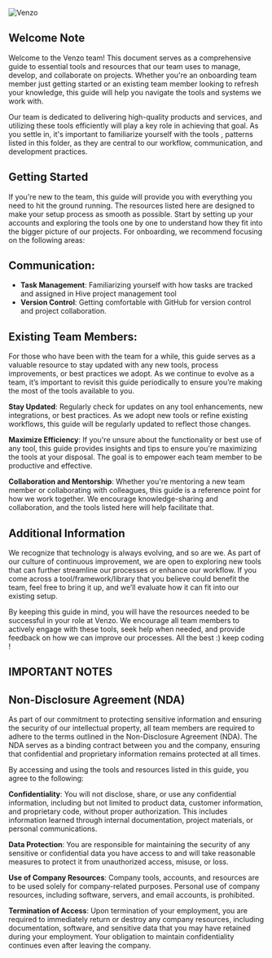 

![Venzo](https://venzotechnologies.com/assets/venzo_logo.webp)
## Welcome Note 

Welcome to the Venzo team! This document serves as a comprehensive guide to essential tools and resources that our team uses to manage, develop, and collaborate on projects. Whether you're an onboarding team member just getting started or an existing team member looking to refresh your knowledge, this guide will help you navigate the tools and systems we work with.

Our team is dedicated to delivering high-quality products and services, and utilizing these tools efficiently will play a key role in achieving that goal. As you settle in, it's important to familiarize yourself with the tools , patterns listed in this folder, as they are central to our workflow, communication, and development practices.

##  Getting Started

If you're new to the team, this guide will provide you with everything you need to hit the ground running. The resources listed here are designed to make your setup process as smooth as possible. Start by setting up your accounts and exploring the tools one by one to understand how they fit into the bigger picture of our projects. For onboarding, we recommend focusing on the following areas:

## Communication: 

- **Task Management**: Familiarizing yourself with how tasks are tracked and assigned in Hive project management tool
- **Version Control**: Getting comfortable with GitHub for version control and project collaboration.


## Existing Team Members:

For those who have been with the team for a while, this guide serves as a valuable resource to stay updated with any new tools, process improvements, or best practices we adopt. As we continue to evolve as a team, it’s important to revisit this guide periodically to ensure you’re making the most of the tools available to you.

**Stay Updated**: Regularly check for updates on any tool enhancements, new integrations, or best practices. As we adopt new tools or refine existing workflows, this guide will be regularly updated to reflect those changes.

**Maximize Efficiency**: If you're unsure about the functionality or best use of any tool, this guide provides insights and tips to ensure you're maximizing the tools at your disposal. The goal is to empower each team member to be productive and effective.

**Collaboration and Mentorship**: Whether you're mentoring a new team member or collaborating with colleagues, this guide is a reference point for how we work together. We encourage knowledge-sharing and collaboration, and the tools listed here will help facilitate that.

## Additional Information
We recognize that technology is always evolving, and so are we. As part of our culture of continuous improvement, we are open to exploring new tools that can further streamline our processes or enhance our workflow. If you come across a tool/framework/library that you believe could benefit the team, feel free to bring it up, and we’ll evaluate how it can fit into our existing setup.

By keeping this guide in mind, you will have the resources needed to be successful in your role at Venzo. We encourage all team members to actively engage with these tools, seek help when needed, and provide feedback on how we can improve our processes. All the best :) keep coding !



## IMPORTANT NOTES
## Non-Disclosure Agreement (NDA)
As part of our commitment to protecting sensitive information and ensuring the security of our intellectual property, all team members are required to adhere to the terms outlined in the Non-Disclosure Agreement (NDA). The NDA serves as a binding contract between you and the company, ensuring that confidential and proprietary information remains protected at all times.

By accessing and using the tools and resources listed in this guide, you agree to the following:

**Confidentiality**: You will not disclose, share, or use any confidential information, including but not limited to product data, customer information, and proprietary code, without proper authorization. This includes information learned through internal documentation, project materials, or personal communications.

**Data Protection**: You are responsible for maintaining the security of any sensitive or confidential data you have access to and will take reasonable measures to protect it from unauthorized access, misuse, or loss.

**Use of Company Resources**: Company tools, accounts, and resources are to be used solely for company-related purposes. Personal use of company resources, including software, servers, and email accounts, is prohibited.

**Termination of Access**: Upon termination of your employment, you are required to immediately return or destroy any company resources, including documentation, software, and sensitive data that you may have retained during your employment. Your obligation to maintain confidentiality continues even after leaving the company.


